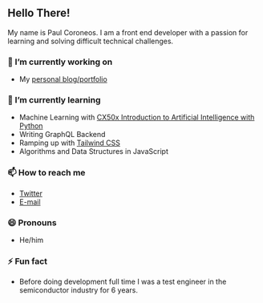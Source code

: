 ## Hello There!

My name is Paul Coroneos. I am a front end developer with a passion for learning and solving difficult technical challenges.

### 🔭 I’m currently working on 
  - My [personal blog/portfolio](https://www.pcoroneos.com)
### 🌱 I’m currently learning
  - Machine Learning with [CX50x Introduction to Artificial Intelligence with Python](https://cs50.harvard.edu/ai/2020/) 
  - Writing GraphQL Backend
  - Ramping up with [Tailwind CSS](https://tailwindcss.com/)
  - Algorithms and Data Structures in JavaScript
### 📫 How to reach me
  - [Twitter](https://www.twitter.com/pacman326)
  - [E-mail](mailto:paul@pcoroneos.com)
### 😄 Pronouns
  - He/him
### ⚡ Fun fact
  - Before doing development full time I was a test engineer in the semiconductor industry for 6 years.

